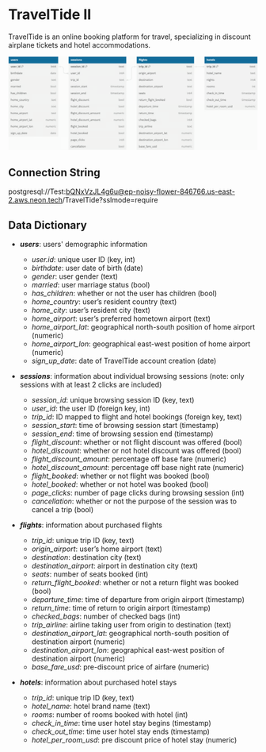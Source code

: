 # TravelTide II

TravelTide is an online booking platform for travel, specializing in discount airplane tickets and hotel accommodations.

![TravelTide's Entity Relationship Diagram](traveltide_two_schema.png)

## Connection String

postgresql://Test:bQNxVzJL4g6u@ep-noisy-flower-846766.us-east-2.aws.neon.tech/TravelTide?sslmode=require

## Data Dictionary

- ***users***: users' demographic information
    - *user.id*: unique user ID (key, int)
    - *birthdate*: user date of birth (date)
    - *gender*: user gender (text)
    - *married*: user marriage status (bool)
    - *has_children*: whether or not the user has children (bool)
    - *home_country*: user’s resident country (text)
    - *home_city*: user’s resident city (text)
    - *home_airport*: user’s preferred hometown airport (text)
    - *home_airport_lat*: geographical north-south position of home airport (numeric)
    - *home_airport_lon*: geographical east-west position of home airport (numeric)
    - *sign_up_date*: date of TravelTide account creation (date)

- ***sessions***: information about individual browsing sessions (note: only sessions with at least 2 clicks are included)
    - *session_id*: unique browsing session ID (key, text)
    - *user_id*: the user ID (foreign key, int)
    - *trip_id*: ID mapped to flight and hotel bookings (foreign key, text)
    - *session_start*: time of browsing session start (timestamp)
    - *session_end*: time of browsing session end (timestamp)
    - *flight_discount*: whether or not flight discount was offered (bool)
    - *hotel_discount*: whether or not hotel discount was offered (bool)
    - *flight_discount_amount*: percentage off base fare (numeric)
    - *hotel_discount_amount*: percentage off base night rate (numeric)
    - *flight_booked*: whether or not flight was booked (bool)
    - *hotel_booked*: whether or not hotel was booked (bool)
    - *page_clicks*: number of page clicks during browsing session (int)
    - *cancellation*: whether or not the purpose of the session was to cancel a trip (bool)

- ***flights***: information about purchased flights
    - *trip_id*: unique trip ID (key, text)
    - *origin_airport*: user’s home airport (text)
    - *destination*: destination city (text)
    - *destination_airport*: airport in destination city (text)
    - *seats*: number of seats booked (int)
    - *return_flight_booked*: whether or not a return flight was booked (bool)
    - *departure_time*: time of departure from origin airport (timestamp)
    - *return_time*: time of return to origin airport (timestamp)
    - *checked_bags*: number of checked bags (int)
    - *trip_airline*: airline taking user from origin to destination (text)
    - *destination_airport_lat*: geographical north-south position of destination airport (numeric)
    - *destination_airport_lon*: geographical east-west position of destination airport (numeric)
    - *base_fare_usd*: pre-discount price of airfare (numeric)

- ***hotels***: information about purchased hotel stays
    - *trip_id*: unique trip ID (key, text)
    - *hotel_name*: hotel brand name (text)
    - *rooms*: number of rooms booked with hotel (int)
    - *check_in_time*: time user hotel stay begins (timestamp)
    - *check_out_time*: time user hotel stay ends (timestamp)
    - *hotel_per_room_usd*: pre discount price of hotel stay (numeric)